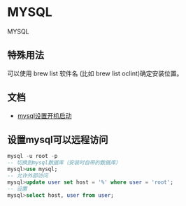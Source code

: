 # MYSQL
MYSQL

## 特殊用法
可以使用 brew list 软件名 (比如 brew list oclint)确定安装位置。<br>

## 文档
- [mysql设置开机启动](https://blog.csdn.net/Nero_G/article/details/73457249)

## 设置mysql可以远程访问
``` sql
mysql -u root -p
-- 切换到mysql数据库（安装时自带的数据库）
mysql>use mysql;
-- 允许外部访问
mysql>update user set host = '%' where user = 'root';
-- 设置
mysql>select host, user from user;
```
